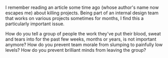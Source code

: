 

I remember reading an article some time ago (whose author's name now escapes me) about killing projects. Being
part of an internal design team that works on various projects sometimes for months, I find this a
particularly important issue. 

How do you tell a group of people the work they've put their blood, sweat and tears into for the past few
weeks, months or years, is not important anymore? How do you prevent team morale from slumping to painfully
low levels? How do you prevent brilliant minds from leaving the group?